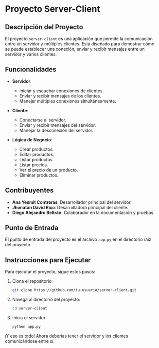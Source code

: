 # Proyecto Server-Client

## Descripción del Proyecto

El proyecto `server-client` es una aplicación que permite la comunicación entre un servidor y múltiples clientes. Está diseñado para demostrar cómo se puede establecer una conexión, enviar y recibir mensajes entre un servidor y varios clientes.

## Funcionalidades

- **Servidor**:
  - Iniciar y escuchar conexiones de clientes.
  - Enviar y recibir mensajes de los clientes.
  - Manejar múltiples conexiones simultáneamente.

- **Cliente**:
  - Conectarse al servidor.
  - Enviar y recibir mensajes del servidor.
  - Manejar la desconexión del servidor.

- **Lógica de Negocio**:
  - Crear productos.
  - Editar productos.
  - Listar productos.
  - Listar precios.
  - Ver el precio de un producto.
  - Eliminar productos.

## Contribuyentes

- **Ana Yesmit Contreras**: Desarrollador principal del servidor.
- **Jhonatan David Rico**: Desarrolladora principal del cliente.
- **Diego Alejandro Beltrán**: Colaborador en la documentación y pruebas.

## Punto de Entrada

El punto de entrada del proyecto es el archivo `app.py` en el directorio raíz del proyecto.

## Instrucciones para Ejecutar

Para ejecutar el proyecto, sigue estos pasos:

1. Clona el repositorio:

    ```bash
    git clone https://github.com/tu-usuario/server-client.git
    ```

2. Navega al directorio del proyecto:

    ```bash
    cd server-client
    ```

3. Inicia el servidor:

    ```bash
    python app.py
    ```

¡Y eso es todo! Ahora deberías tener el servidor y los clientes comunicándose entre sí.

